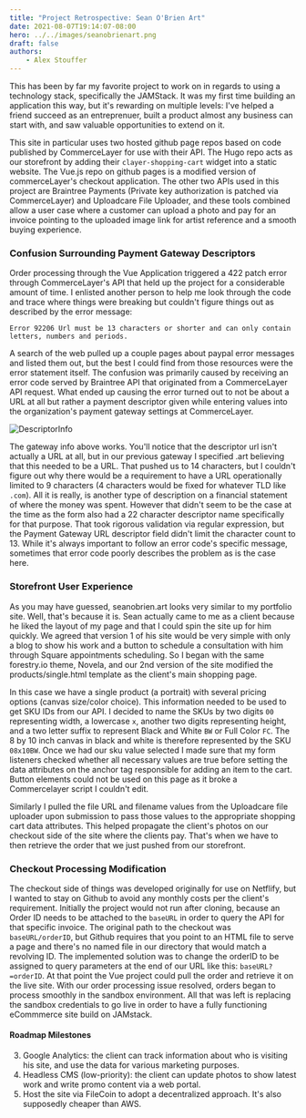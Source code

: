 ```yaml
---
title: "Project Retrospective: Sean O'Brien Art"
date: 2021-08-07T19:14:07-08:00
hero: ../../images/seanobrienart.png
draft: false
authors:
    - Alex Stouffer
---
```


This has been by far my favorite project to work on in regards to using a technology stack, specifically the JAMStack. It was my first time building an application this way, but it's rewarding on multiple levels: I've helped a friend succeed as an entreprenuer, built a product almost any business can start with, and saw valuable opportunities to extend on it. 

This site in particular uses two hosted github page repos based on code published by CommerceLayer for use with their API. The Hugo repo acts as our storefront by adding their `clayer-shopping-cart` widget into a static website. The Vue.js repo on github pages is a modified version of commerceLayer's checkout application. The other two APIs used in this project are Braintree Payments (Private key authorization is patched via CommerceLayer) and Uploadcare File Uploader, and these tools combined allow a user case where a customer can upload a photo and pay for an invoice pointing to the uploaded image link for artist reference and a smooth buying experience.

### Confusion Surrounding Payment Gateway Descriptors

Order processing through the Vue Application triggered a 422 patch error through CommerceLayer's API that held up the project for a considerable amount of time. I enlisted another person to help me look through the code and trace where things were breaking but couldn't figure things out as described by the error message: 
```
Error 92206 Url must be 13 characters or shorter and can only contain letters, numbers and periods.
```
A search of the web pulled up a couple pages about paypal error messages and listed them out, but the best I could find from those resources were the error statement itself. The confusion was primarily caused by receiving an error code served by Braintree API that originated from a CommerceLayer API request. What ended up causing the error turned out to not be about a URL at all but rather a payment descriptor given while entering values into the organization's payment gateway settings at CommerceLayer.

![DescriptorInfo](/images/DescriptorInfo.JPG)

The gateway info above works. You'll notice that the descriptor url isn't actually a URL at all, but in our previous gateway I specified .art believing that this needed to be a URL. That pushed us to 14 characters, but I couldn't figure out why there would be a requirement to have a URL operationally limited to 9 characters (4 characters would be fixed for whatever TLD like `.com`). All it is really, is another type of description on a financial statement of where the money was spent. However that didn't seem to be the case at the time as the form also had a 22 character descriptor name specifically for that purpose. That took rigorous validation via regular expression, but the Payment Gateway URL descriptor field didn't limit the character count to 13. While it's always important to follow an error code's specific message, sometimes that error code poorly describes the problem as is the case here. 

### Storefront User Experience
As you may have guessed, seanobrien.art looks very similar to my portfolio site. Well, that's because it is. Sean actually came to me as a client because he liked the layout of my page and that I could spin the site up for him quickly. We agreed that version 1 of his site would be very simple with only a blog to show his work and a button to schedule a consultation with him through Square appointments scheduling. So I began with the same forestry.io theme, Novela, and our 2nd version of the site modified the products/single.html template as the client's main shopping page. 

In this case we have a single product (a portrait) with several pricing options (canvas size/color choice). This information needed to be used to get SKU IDs from our API. I decided to name the SKUs by two digits `00` representing width, a lowercase `x`, another two digits representing height, and a two letter suffix to represent Black and White `BW` or Full Color `FC`. The 8 by 10 inch canvas in black and white is therefore represented by the SKU `08x10BW`. Once we had our sku value selected I made sure that my form listeners checked whether all necessary values are true before setting the data attributes on the anchor tag responsible for adding an item to the cart. Button elements could not be used on this page as it broke a Commercelayer script I couldn't edit.

Similarly I pulled the file URL and filename values from the Uploadcare file uploader upon submission to pass those values to the appropriate shopping cart data attributes. This helped propagate the client's photos on our checkout side of the site where the clients pay. That's when we have to then retrieve the order that we just pushed from our storefront.

### Checkout Processing Modification
The checkout side of things was developed originally for use on Netflify, but I wanted to stay on Github to avoid any monthly costs per the client's requirement. Initially the project would not run after cloning, because an Order ID needs to be attached to the `baseURL` in order to query the API for that specific invoice. The original path to the checkout was `baseURL/orderID`, but Github requires that you point to an HTML file to serve a page and there's no named file in our directory that would match a revolving ID. The implemented solution was to change the orderID to be assigned to query parameters at the end of our URL like this: `baseURL?=orderID`. At that point the Vue project could pull the order and retrieve it on the live site. With our order processing issue resolved, orders began to process smoothly in the sandbox environment. All that was left is replacing the sandbox credentials to go live in order to have a fully functioning eCommmerce site build on JAMstack.

#### Roadmap Milestones
3. Google Analytics: the client can track information about who is visiting his site, and use the data for various marketing purposes.
4. Headless CMS (low-priority): the client can update photos to show latest work and write promo content via a web portal.
5. Host the site via FileCoin to adopt a decentralized approach. It's also supposedly cheaper than AWS.
